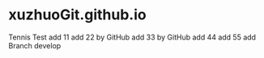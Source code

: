 # xuzhuoGit.github.io
Tennis Test
add 11
add 22 by GitHub
add 33 by GitHub
add 44
add 55
add Branch develop
